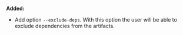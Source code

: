 **Added:**

* Add option `--exclude-deps`. With this option the user will be able to exclude dependencies from the artifacts.


